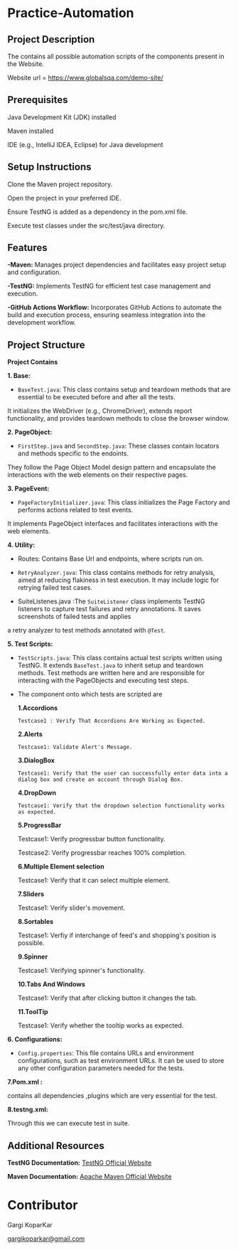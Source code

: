 # Practice-Automation
## **Project Description** 
 The contains all possible automation scripts of the components present in the Website.
  
  
  Website url = https://www.globalsqa.com/demo-site/

  
## **Prerequisites**
Java Development Kit (JDK) installed

Maven installed

IDE (e.g., IntelliJ IDEA, Eclipse) for Java development

## **Setup Instructions**
Clone the Maven project repository.

Open the project in your preferred IDE.

Ensure TestNG is added as a dependency in the pom.xml file.

Execute test classes under the src/test/java directory.

## **Features**

**-Maven:** Manages project dependencies and facilitates easy project setup and configuration.

**-TestNG:** Implements TestNG for efficient test case management and execution.

**-GitHub Actions Workflow:** Incorporates GitHub Actions to automate the build and execution process, ensuring seamless integration into the development workflow.


## **Project Structure**

 **Project Contains**
 
**1. Base:**

- `BaseTest.java`: This class contains setup and teardown methods that are essential to be executed before and after all the tests.

It initializes the WebDriver (e.g., ChromeDriver), extends report functionality, and provides teardown methods to close the browser window.

**2. PageObject:**

- `FirstStep.java` and `SecondStep.java`: These classes contain locators and methods specific to the endoints.

They follow the Page Object Model design pattern and encapsulate the interactions with the web elements on their respective pages.

**3. PageEvent:**

- `PageFactoryInitializer.java`: This class initializes the Page Factory and performs actions related to test events.

It implements PageObject interfaces and facilitates interactions with the web elements.

**4. Utility:**

- Routes: Contains Base Url and endpoints, where scripts run on.

- `RetryAnalyzer.java`: This class contains methods for retry analysis, aimed at reducing flakiness in test execution. It may include logic for retrying failed test cases.

- SuiteListenes.java :The `SuiteListener` class implements TestNG listeners to capture test failures and retry annotations. It saves screenshots of failed tests and applies

a retry analyzer to test methods annotated with `@Test`.

**5. Test Scripts:**

- `TestScripts.java`: This class contains actual test scripts written using TestNG. It extends `BaseTest.java` to inherit setup and teardown methods. Test methods are written here and are responsible for interacting with the PageObjects and executing test steps.
  
- The component onto which tests are scripted are

  
  **1.Accordions**
  
      Testcase1 : Verify That Accordions Are Working as Expected.
  
  **2.Alerts**
  
      Testcase1: Validate Alert's Message.
  
  **3.DialogBox**
  
      Testcase1: Verify that the user can successfully enter data into a dialog box and create an account through Dialog Box.
  
  **4.DropDown**
  
      Testcase1: Verify that the dropdown selection functionality works as expected.
  
  **5.ProgressBar**
  
     Testcase1: Verify progressbar button functionality.
  
     Testcase2: Verify progressbar reaches 100% completion.
  
  **6.Multiple Element selection**
  
     Testcase1: Verify that it can select multiple element.
  
  **7.Sliders**
  
     Testcase1: Verify slider's movement.
  
  **8.Sortables**
  
     Testcase1: Verfiy if interchange of feed's and shopping's position is possible.
  
  **9.Spinner**
  
     Testcase1: Verifying spinner's functionality.
  
  **10.Tabs And Windows**
  
     Testcase1: Verify that after clicking button it changes the tab.
  
  **11.ToolTip**
  
     Testcase1: Verify whether the tooltip works as expected.

**6. Configurations:**

- `Config.properties`: This file contains URLs and environment configurations, such as test environment URLs. It can be used to store any other configuration parameters needed for the tests.

**7.Pom.xml :**

contains all dependencies ,plugins which are very essential for the test.

**8.testng.xml:**

Through this we can execute test in suite.

## **Additional Resources**
**TestNG Documentation:** [TestNG Official Website](https://testng.org/)

**Maven Documentation:** [Apache Maven Official Website](https://maven.apache.org/guides/index.html)

# **Contributor**

Gargi KoparKar

gargikoparkar@gmail.com
